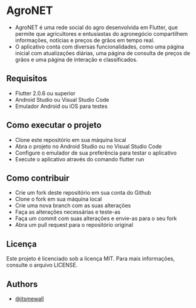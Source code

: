 
# AgroNET

- AgroNET é uma rede social do agro desenvolvida em Flutter, que permite que agricultores e entusiastas do agronegócio compartilhem informações, notícias e preços de grãos em tempo real. 
- O aplicativo conta com diversas funcionalidades, como uma página inicial com atualizações diárias, uma página de consulta de preços de grãos e uma página de interação e classificados.

## Requisitos
- Flutter 2.0.6 ou superior
- Android Studio ou Visual Studio Code
- Emulador Android ou iOS para testes

## Como executar o projeto
- Clone este repositório em sua máquina local
- Abra o projeto no Android Studio ou no Visual Studio Code
- Configure o emulador de sua preferência para testar o aplicativo
- Execute o aplicativo através do comando flutter run

## Como contribuir
- Crie um fork deste repositório em sua conta do Github
- Clone o fork em sua máquina local
- Crie uma nova branch com as suas alterações
- Faça as alterações necessárias e teste-as
- Faça um commit com suas alterações e envie-as para o seu fork
- Abra um pull request para o repositório original

## Licença
Este projeto é licenciado sob a licença MIT. Para mais informações, consulte o arquivo LICENSE.

## Authors

- [@itsmewall](https://www.github.com/itsmewall)

